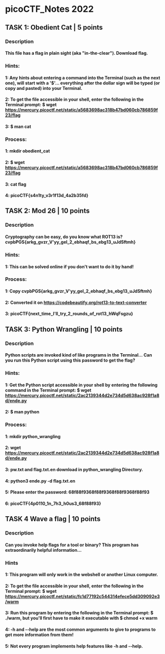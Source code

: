 # picoCTF_Notes 2022


## TASK 1: Obedient Cat | 5 points


### Description

#### This file has a flag in plain sight (aka "in-the-clear"). Download flag.



### Hints: 

#### 1: Any hints about entering a command into the Terminal (such as the next one), will start with a '$'... everything after the dollar sign will be typed (or copy and pasted) into your Terminal.

#### 2: To get the file accessible in your shell, enter the following in the Terminal prompt: $ wget https://mercury.picoctf.net/static/a5683698ac318b47bd060cb786859f23/flag

#### 3: $ man cat


### Process:
#### 1: mkdir obedient_cat
#### 2: $ wget https://mercury.picoctf.net/static/a5683698ac318b47bd060cb786859f23/flag
#### 3: cat flag
#### 4: picoCTF{s4n1ty_v3r1f13d_4a2b35fd}


## TASK 2: Mod 26 | 10 points


### Description

#### Cryptography can be easy, do you know what ROT13 is? cvpbPGS{arkg_gvzr_V'yy_gel_2_ebhaqf_bs_ebg13_uJdSftmh}



### Hints:

#### 1: This can be solved online if you don't want to do it by hand!



### Process:
#### 1: Copy cvpbPGS{arkg_gvzr_V'yy_gel_2_ebhaqf_bs_ebg13_uJdSftmh}
#### 2: Converted it on https://codebeautify.org/rot13-to-text-converter
#### 3: picoCTF{next_time_I'll_try_2_rounds_of_rot13_hWqFsgzu}



## TASK 3: Python Wrangling | 10 points


### Description


#### Python scripts are invoked kind of like programs in the Terminal... Can you run this Python script using this password to get the flag?


### Hints:

#### 1: Get the Python script accessible in your shell by entering the following command in the Terminal prompt: $ wget https://mercury.picoctf.net/static/2ac2139344d2e734d5d638ac928f1a8d/ende.py

#### 2: $ man python


### Process:
#### 1: mkdir python_wrangling
#### 2: wget https://mercury.picoctf.net/static/2ac2139344d2e734d5d638ac928f1a8d/ende.py
#### 3: pw.txt and flag.txt.en download in python_wrangling Directory.
#### 4: python3 ende.py -d flag.txt.en
#### 5: Please enter the password: 68f88f9368f88f9368f88f9368f88f93
#### 6: picoCTF{4p0110_1n_7h3_h0us3_68f88f93}


## TASK 4 Wave a flag | 10 points


### Description


#### Can you invoke help flags for a tool or binary? This program has extraordinarily helpful information...

### Hints 

#### 1: This program will only work in the webshell or another Linux computer.
#### 2: To get the file accessible in your shell, enter the following in the Terminal prompt: $ wget              https://mercury.picoctf.net/static/fc1d77192c544314efece5dd309092e3/warm
#### 3: Run this program by entering the following in the Terminal prompt: $ ./warm, but you'll first have to make  it executable with $ chmod +x warm

#### 4: -h and --help are the most common arguments to give to programs to get more information from them!
#### 5: Not every program implements help features like -h and --help.

